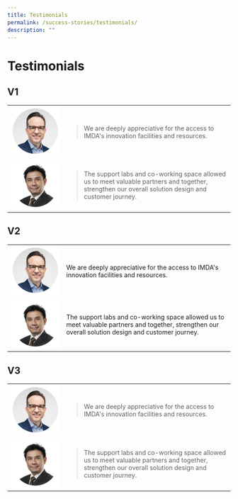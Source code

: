 ```yaml
---
title: Testimonials
permalink: /success-stories/testimonials/
description: ""
---
```

# Testimonials

## V1
<table>
	<tr>
		<td style="width:25%; text-align: center; vertical-align:middle; border-bottom:none;"><img src="/images/Community/Mentors/alan-hellawell.png"></td>
		<td style="vertical-align:middle; border-bottom:none;">
			
> We are deeply appreciative for the access to IMDA's innovation facilities and resources.
		</td>
	</tr>
		<tr>
		<td style="width:25%; text-align: center; vertical-align:middle; border-bottom:none;"><img src="/images/Community/Mentors/andrewler.png"></td>
		<td style="vertical-align:middle; border-bottom:none;">
			
> The support labs and co-working space allowed us to meet valuable partners and together, strengthen our overall solution design and customer journey.
		</td>
	</tr>
</table>

## V2
<table>
	<tr>
		<td style="width:25%; text-align: center; vertical-align:middle; border-bottom:none;"><img src="/images/Community/Mentors/alan-hellawell.png"></td>
		<td style="vertical-align:middle; border-bottom:none;">We are deeply appreciative for the access to IMDA's innovation facilities and resources.
		</td>
	</tr>
		<tr>
		<td style="width:25%; text-align: center; vertical-align:middle; border-bottom:none;"><img src="/images/Community/Mentors/andrewler.png"></td>
		<td style="vertical-align:middle; border-bottom:none;">The support labs and co-working space allowed us to meet valuable partners and together, strengthen our overall solution design and customer journey.
		</td>
	</tr>
</table>

## V3
<table>
	<tr>
		<td style="width:25%; text-align: center; vertical-align:middle; border-bottom:none;"><img src="/images/Community/Mentors/alan-hellawell.png"></td>
		<td style="vertical-align:middle; border-bottom:none;"><blockquote>We are deeply appreciative for the access to IMDA's innovation facilities and resources.</blockquote>
		</td>
	</tr>
		<tr>
		<td style="width:25%; text-align: center; vertical-align:middle;"><img src="/images/Community/Mentors/andrewler.png"></td>
		<td style="vertical-align:middle;"><blockquote>The support labs and co-working space allowed us to meet valuable partners and together, strengthen our overall solution design and customer journey.</blockquote>
		</td>
	</tr>
</table>